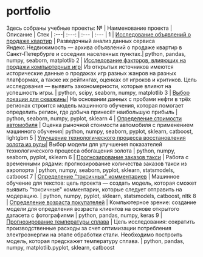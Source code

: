 # portfolio
Здесь собраны учебные проекты:
№ | Наименование проекта | Описание | Стек |
:---| :---: | :--- | :--- |
1 | [Исследование объявлений о продаже квартир](https://github.com/EwanRyzhov/portfolio/blob/main/estate_eda.ipynb) | Разведочный анализ данных сервиса Яндекс.Недвижимость — архива объявлений о продаже квартир в Санкт-Петербурге и соседних населенных пунктах.| python, pandas, numpy, seaborn, matplotlib
2 | [Исследование факторов, влияющих на продажи компьютерных игр](https://github.com/EwanRyzhov/portfolio/blob/main/games.ipynb)| Из открытых источников имеются исторические данные о продажах игр разных жанров на разных платформах, а также их рейтингах, оценках от игроков и критиков. Цель исследования — выявить закономерности, которые влияют на успешность игры. | python, scipy, seaborn, numpy, matplotlib
3 | [Выбор локации для скважины](https://github.com/EwanRyzhov/portfolio/blob/main/geo_data.ipynb)| На основании данных с пробами нефти в трёх регионах строится модель машинного обучения, которая помогает определить регион, где добыча принесёт наибольшую прибыль | python, seaborn, numpy, pyplot, sklearn
4 | [Определение стоимости автомобиля](https://github.com/EwanRyzhov/portfolio/blob/main/cars_price_predictions_GB.ipynb) | Оценка рыночной стоимости автомобиля с применением машинного обучения| python, numpy, seaborn, pyplot, sklearn, catboost, lightgbm
5 | [Улучшение технологического процесса восстановления золота из руды](https://github.com/EwanRyzhov/portfolio/blob/main/gold_recovery.ipynb)| Выбор модели для улучшения показателей технологического процесса обогащения золота | python, numpy, seaborn, pyplot, sklearn
6 | [Прогнозирование заказов такси](https://github.com/EwanRyzhov/portfolio/blob/main/taxi_times_series.ipynb) | Работа с временными рядами: прогнозирование количества заказов такси из аэропорта | python, numpy, seaborn, pyplot, sklearn, statsmodels, catboost
7 | [Определение "токсичных" комментариев](https://github.com/EwanRyzhov/portfolio/blob/main/toxic_comments.ipynb) | Машинное обучение для текстов: цель проекта — создать модель, которая сможет выявить "токсичные" комментарии, которые следует отправить на модерацию. | python, numpy, pyplot, sklearn, statsmodels, catboost, nltk
8 | [Определение возраста покупателей](https://github.com/EwanRyzhov/portfolio/blob/main/cv_chalearnlap.ipynb) | Компьютерное зрение: создание модели для определения возраста клиентов на основе открытого датасета с фотографиями | python, pandas, numpy, keras
9 | [Прогнозирование температуры сплава](https://github.com/EwanRyzhov/portfolio/blob/main/forecast_steel_temp.ipynb) | Цель исследования: сократить производственные расходы за счет оптимизации потребления электроэнергии на этапе обработки стали. Необходимо построить модель, которая предскажет температуру сплава. | python, pandas, numpy, matplotlib.pyplot, sklearn, catboost
